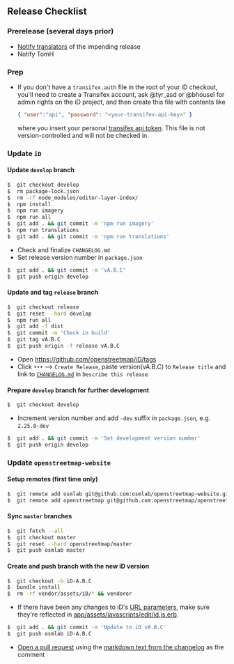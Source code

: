 ## Release Checklist

### Prerelease (several days prior)
- [Notify translators](https://www.transifex.com/projects/p/id-editor/announcements/) of the impending release
- Notify TomH

### Prep
- If you don't have a `transifex.auth` file in the root of your iD checkout,
you'll need to create a Transifex account, ask @tyr_asd or @bhousel for admin rights
on the iD project, and then create this file with contents like
  
  ````json
  { "user":"api", "password": "<your-transifex-api-key>" }
  ````
  
  where you insert your personal [transifex api token](https://www.transifex.com/user/settings/api/). This file is not version-controlled and will not be checked in.

### Update `iD`

#### Update `develop` branch
```bash
$  git checkout develop
$  rm package-lock.json
$  rm -rf node_modules/editor-layer-index/
$  npm install
$  npm run imagery
$  npm run all
$  git add . && git commit -m 'npm run imagery'
$  npm run translations
$  git add . && git commit -m 'npm run translations'
```

- Check and finalize `CHANGELOG.md`
- Set release version number in `package.json`

```bash
$  git add . && git commit -m 'vA.B.C'
$  git push origin develop
```

#### Update and tag `release` branch
```bash
$  git checkout release
$  git reset --hard develop
$  npm run all
$  git add -f dist
$  git commit -m 'Check in build'
$  git tag vA.B.C
$  git push origin -f release vA.B.C
```
- Open https://github.com/openstreetmap/iD/tags
- Click `•••` –> `Create Release`, paste version(vA.B.C) to `Release title` and link to [`CHANGELOG.md`](https://github.com/openstreetmap/iD/blob/release/CHANGELOG.md) in `Describe this release`

#### Prepare `develop` branch for further development

```bash
$  git checkout develop
```

- Increment version number and add `-dev` suffix in `package.json`, e.g. `2.25.0-dev`

```bash
$  git add . && git commit -m 'Set development version number'
$  git push origin develop
```

### Update `openstreetmap-website`

#### Setup remotes (first time only)
```bash
$  git remote add osmlab git@github.com:osmlab/openstreetmap-website.git
$  git remote add openstreetmap git@github.com:openstreetmap/openstreetmap-website.git
```

#### Sync `master` branches

```bash
$  git fetch --all
$  git checkout master
$  git reset --hard openstreetmap/master
$  git push osmlab master
```

#### Create and push branch with the new iD version

```bash
$  git checkout -b iD-A.B.C
$  bundle install
$  rm -rf vendor/assets/iD/* && vendorer
```

- If there have been any changes to iD's [URL parameters](https://github.com/openstreetmap/iD/blob/develop/API.md#url-parameters), make sure they're reflected in [app/assets/javascripts/edit/id.js.erb](https://github.com/osmlab/openstreetmap-website/blob/master/app/assets/javascripts/edit/id.js.erb).

```bash
$  git add . && git commit -m 'Update to iD vA.B.C'
$  git push osmlab iD-A.B.C
```

- [Open a pull request](https://github.com/openstreetmap/openstreetmap-website/compare/master...osmlab:) using the [markdown text from the changelog](https://raw.githubusercontent.com/openstreetmap/iD/release/CHANGELOG.md) as the comment
